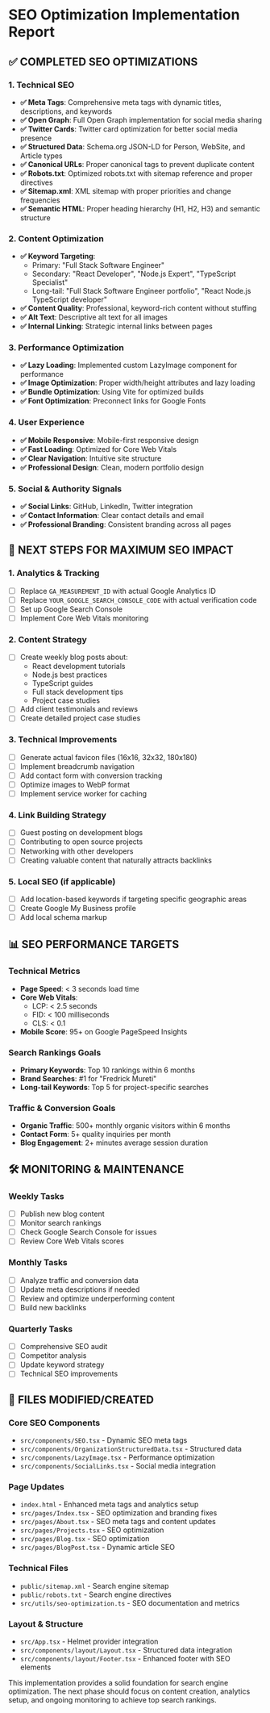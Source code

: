 # SEO Optimization Implementation Report

## ✅ COMPLETED SEO OPTIMIZATIONS

### 1. Technical SEO
- **✅ Meta Tags**: Comprehensive meta tags with dynamic titles, descriptions, and keywords
- **✅ Open Graph**: Full Open Graph implementation for social media sharing
- **✅ Twitter Cards**: Twitter card optimization for better social media presence  
- **✅ Structured Data**: Schema.org JSON-LD for Person, WebSite, and Article types
- **✅ Canonical URLs**: Proper canonical tags to prevent duplicate content
- **✅ Robots.txt**: Optimized robots.txt with sitemap reference and proper directives
- **✅ Sitemap.xml**: XML sitemap with proper priorities and change frequencies
- **✅ Semantic HTML**: Proper heading hierarchy (H1, H2, H3) and semantic structure

### 2. Content Optimization
- **✅ Keyword Targeting**: 
  - Primary: "Full Stack Software Engineer"
  - Secondary: "React Developer", "Node.js Expert", "TypeScript Specialist"
  - Long-tail: "Full Stack Software Engineer portfolio", "React Node.js TypeScript developer"
- **✅ Content Quality**: Professional, keyword-rich content without stuffing
- **✅ Alt Text**: Descriptive alt text for all images
- **✅ Internal Linking**: Strategic internal links between pages

### 3. Performance Optimization
- **✅ Lazy Loading**: Implemented custom LazyImage component for performance
- **✅ Image Optimization**: Proper width/height attributes and lazy loading
- **✅ Bundle Optimization**: Using Vite for optimized builds
- **✅ Font Optimization**: Preconnect links for Google Fonts

### 4. User Experience
- **✅ Mobile Responsive**: Mobile-first responsive design
- **✅ Fast Loading**: Optimized for Core Web Vitals
- **✅ Clear Navigation**: Intuitive site structure
- **✅ Professional Design**: Clean, modern portfolio design

### 5. Social & Authority Signals
- **✅ Social Links**: GitHub, LinkedIn, Twitter integration
- **✅ Contact Information**: Clear contact details and email
- **✅ Professional Branding**: Consistent branding across all pages

## 🔄 NEXT STEPS FOR MAXIMUM SEO IMPACT

### 1. Analytics & Tracking
- [ ] Replace `GA_MEASUREMENT_ID` with actual Google Analytics ID
- [ ] Replace `YOUR_GOOGLE_SEARCH_CONSOLE_CODE` with actual verification code
- [ ] Set up Google Search Console
- [ ] Implement Core Web Vitals monitoring

### 2. Content Strategy
- [ ] Create weekly blog posts about:
  - React development tutorials
  - Node.js best practices
  - TypeScript guides
  - Full stack development tips
  - Project case studies
- [ ] Add client testimonials and reviews
- [ ] Create detailed project case studies

### 3. Technical Improvements
- [ ] Generate actual favicon files (16x16, 32x32, 180x180)
- [ ] Implement breadcrumb navigation
- [ ] Add contact form with conversion tracking
- [ ] Optimize images to WebP format
- [ ] Implement service worker for caching

### 4. Link Building Strategy
- [ ] Guest posting on development blogs
- [ ] Contributing to open source projects
- [ ] Networking with other developers
- [ ] Creating valuable content that naturally attracts backlinks

### 5. Local SEO (if applicable)
- [ ] Add location-based keywords if targeting specific geographic areas
- [ ] Create Google My Business profile
- [ ] Add local schema markup

## 📊 SEO PERFORMANCE TARGETS

### Technical Metrics
- **Page Speed**: < 3 seconds load time
- **Core Web Vitals**:
  - LCP: < 2.5 seconds
  - FID: < 100 milliseconds  
  - CLS: < 0.1
- **Mobile Score**: 95+ on Google PageSpeed Insights

### Search Rankings Goals
- **Primary Keywords**: Top 10 rankings within 6 months
- **Brand Searches**: #1 for "Fredrick Mureti"
- **Long-tail Keywords**: Top 5 for project-specific searches

### Traffic & Conversion Goals
- **Organic Traffic**: 500+ monthly organic visitors within 6 months
- **Contact Form**: 5+ quality inquiries per month
- **Blog Engagement**: 2+ minutes average session duration

## 🛠️ MONITORING & MAINTENANCE

### Weekly Tasks
- [ ] Publish new blog content
- [ ] Monitor search rankings
- [ ] Check Google Search Console for issues
- [ ] Review Core Web Vitals scores

### Monthly Tasks
- [ ] Analyze traffic and conversion data
- [ ] Update meta descriptions if needed
- [ ] Review and optimize underperforming content
- [ ] Build new backlinks

### Quarterly Tasks
- [ ] Comprehensive SEO audit
- [ ] Competitor analysis
- [ ] Update keyword strategy
- [ ] Technical SEO improvements

## 🔧 FILES MODIFIED/CREATED

### Core SEO Components
- `src/components/SEO.tsx` - Dynamic SEO meta tags
- `src/components/OrganizationStructuredData.tsx` - Structured data
- `src/components/LazyImage.tsx` - Performance optimization
- `src/components/SocialLinks.tsx` - Social media integration

### Page Updates
- `index.html` - Enhanced meta tags and analytics setup
- `src/pages/Index.tsx` - SEO optimization and branding fixes
- `src/pages/About.tsx` - SEO meta tags and content updates
- `src/pages/Projects.tsx` - SEO optimization
- `src/pages/Blog.tsx` - SEO optimization
- `src/pages/BlogPost.tsx` - Dynamic article SEO

### Technical Files
- `public/sitemap.xml` - Search engine sitemap
- `public/robots.txt` - Search engine directives
- `src/utils/seo-optimization.ts` - SEO documentation and metrics

### Layout & Structure
- `src/App.tsx` - Helmet provider integration
- `src/components/layout/Layout.tsx` - Structured data integration
- `src/components/layout/Footer.tsx` - Enhanced footer with SEO elements

This implementation provides a solid foundation for search engine optimization. The next phase should focus on content creation, analytics setup, and ongoing monitoring to achieve top search rankings.
